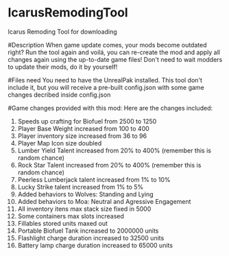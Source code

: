 # IcarusRemodingTool
Icarus Remoding Tool for downloading


#Description
When game update comes, your mods become outdated right?
Run the tool again and voilá, you can re-create the mod and apply all changes again using the up-to-date game files!
Don't need to wait modders to update their mods, do it by yourself!

#Files need
You need to have the UnrealPak installed.
This tool don't include it, but you will receive a pre-built config.json with some game changes decribed inside config.json

#Game changes provided with this mod: 
Here are the changes included:
1. Speeds up crafting for Biofuel from 2500 to 1250
2. Player Base Weight increased from 100 to 400
3. Player inventory size increased from 36 to 96
4. Player Map Icon size doubled
5. Lumber Yield Talent increased from 20% to 400% (remember this is random chance)
6. Rock Star Talent increased from 20% to 400% (remember this is random chance)
7. Peerless Lumberjack talent increased from 1% to 10%
8. Lucky Strike talent increased from 1% to 5%
9. Added behaviors to Wolves: Standing and Lying
10. Added behaviors to Moa: Neutral and Agressive Engagement
11. All inventory itens max stack size fixed in 5000
12. Some containers max slots increased
13. Fillables stored units maxed out 
14. Portable Biofuel Tank increased to 2000000 units
15. Flashlight charge duration increased to 32500 units
16. Battery lamp charge duration increased to 65000 units

